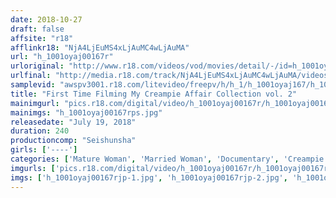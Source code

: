 ```yaml
---
date: 2018-10-27
draft: false
affsite: "r18"
afflinkr18: "NjA4LjEuMS4xLjAuMC4wLjAuMA"
url: "h_1001oyaj00167r"
urloriginal: "http://www.r18.com/videos/vod/movies/detail/-/id=h_1001oyaj00167r"
urlfinal: "http://media.r18.com/track/NjA4LjEuMS4xLjAuMC4wLjAuMA/videos/vod/movies/detail/-/id=h_1001oyaj00167r"
samplevid: "awspv3001.r18.com/litevideo/freepv/h/h_1/h_1001oyaj167/h_1001oyaj167_dmb_w.mp4"
title: "First Time Filming My Creampie Affair Collection vol. 2"
mainimgurl: "pics.r18.com/digital/video/h_1001oyaj00167r/h_1001oyaj00167rps.jpg"
mainimgs: "h_1001oyaj00167rps.jpg"
releasedate: "July 19, 2018"
duration: 240
productioncomp: "Seishunsha"
girls: ['----']
categories: ['Mature Woman', 'Married Woman', 'Documentary', 'Creampie', 'Compilation', 'Over 4 Hours']
imgurls: ['pics.r18.com/digital/video/h_1001oyaj00167r/h_1001oyaj00167rjp-1.jpg', 'pics.r18.com/digital/video/h_1001oyaj00167r/h_1001oyaj00167rjp-2.jpg', 'pics.r18.com/digital/video/h_1001oyaj00167r/h_1001oyaj00167rjp-3.jpg', 'pics.r18.com/digital/video/h_1001oyaj00167r/h_1001oyaj00167rjp-4.jpg', 'pics.r18.com/digital/video/h_1001oyaj00167r/h_1001oyaj00167rjp-5.jpg', 'pics.r18.com/digital/video/h_1001oyaj00167r/h_1001oyaj00167rjp-6.jpg', 'pics.r18.com/digital/video/h_1001oyaj00167r/h_1001oyaj00167rjp-7.jpg', 'pics.r18.com/digital/video/h_1001oyaj00167r/h_1001oyaj00167rjp-8.jpg', 'pics.r18.com/digital/video/h_1001oyaj00167r/h_1001oyaj00167rjp-9.jpg', 'pics.r18.com/digital/video/h_1001oyaj00167r/h_1001oyaj00167rjp-10.jpg', 'pics.r18.com/digital/video/h_1001oyaj00167r/h_1001oyaj00167rjp-11.jpg', 'pics.r18.com/digital/video/h_1001oyaj00167r/h_1001oyaj00167rjp-12.jpg', 'pics.r18.com/digital/video/h_1001oyaj00167r/h_1001oyaj00167rjp-13.jpg', 'pics.r18.com/digital/video/h_1001oyaj00167r/h_1001oyaj00167rjp-14.jpg', 'pics.r18.com/digital/video/h_1001oyaj00167r/h_1001oyaj00167rjp-15.jpg', 'pics.r18.com/digital/video/h_1001oyaj00167r/h_1001oyaj00167rjp-16.jpg', 'pics.r18.com/digital/video/h_1001oyaj00167r/h_1001oyaj00167rjp-17.jpg', 'pics.r18.com/digital/video/h_1001oyaj00167r/h_1001oyaj00167rjp-18.jpg', 'pics.r18.com/digital/video/h_1001oyaj00167r/h_1001oyaj00167rjp-19.jpg', 'pics.r18.com/digital/video/h_1001oyaj00167r/h_1001oyaj00167rjp-20.jpg']
imgs: ['h_1001oyaj00167rjp-1.jpg', 'h_1001oyaj00167rjp-2.jpg', 'h_1001oyaj00167rjp-3.jpg', 'h_1001oyaj00167rjp-4.jpg', 'h_1001oyaj00167rjp-5.jpg', 'h_1001oyaj00167rjp-6.jpg', 'h_1001oyaj00167rjp-7.jpg', 'h_1001oyaj00167rjp-8.jpg', 'h_1001oyaj00167rjp-9.jpg', 'h_1001oyaj00167rjp-10.jpg', 'h_1001oyaj00167rjp-11.jpg', 'h_1001oyaj00167rjp-12.jpg', 'h_1001oyaj00167rjp-13.jpg', 'h_1001oyaj00167rjp-14.jpg', 'h_1001oyaj00167rjp-15.jpg', 'h_1001oyaj00167rjp-16.jpg', 'h_1001oyaj00167rjp-17.jpg', 'h_1001oyaj00167rjp-18.jpg', 'h_1001oyaj00167rjp-19.jpg', 'h_1001oyaj00167rjp-20.jpg']
---
```

